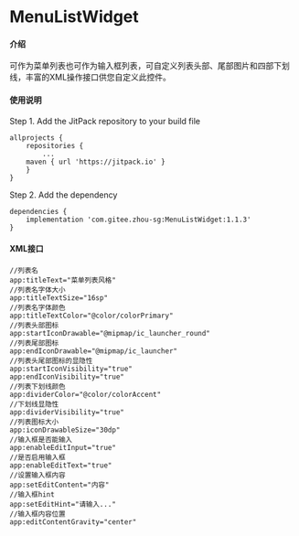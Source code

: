 # MenuListWidget

#### 介绍
可作为菜单列表也可作为输入框列表，可自定义列表头部、尾部图片和四部下划线，丰富的XML操作接口供您自定义此控件。

#### 使用说明

Step 1. Add the JitPack repository to your build file

```
allprojects {
    repositories {
        ...
	maven { url 'https://jitpack.io' }
    }
}
```

	
Step 2. Add the dependency

```
dependencies {
    implementation 'com.gitee.zhou-sg:MenuListWidget:1.1.3'
}
```

	

#### XML接口

```
//列表名
app:titleText="菜单列表风格"
//列表名字体大小
app:titleTextSize="16sp"
//列表名字体颜色
app:titleTextColor="@color/colorPrimary"
//列表头部图标
app:startIconDrawable="@mipmap/ic_launcher_round"
//列表尾部图标
app:endIconDrawable="@mipmap/ic_launcher"
//列表头尾部图标的显隐性
app:startIconVisibility="true"
app:endIconVisibility="true"
//列表下划线颜色
app:dividerColor="@color/colorAccent"
//下划线显隐性
app:dividerVisibility="true"
//列表图标大小
app:iconDrawableSize="30dp"
//输入框是否能输入
app:enableEditInput="true"
//是否启用输入框
app:enableEditText="true"
//设置输入框内容
app:setEditContent="内容"
//输入框hint
app:setEditHint="请输入..."
//输入框内容位置
app:editContentGravity="center"
```
